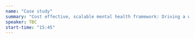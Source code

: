 ```yaml
---
name: "Case study"
summary: "Cost effective, scalable mental health framework: Driving a wellbeing culture across a smaller company – The collective adventure."
speaker: TBC
start-time: "15:45"
---
```

